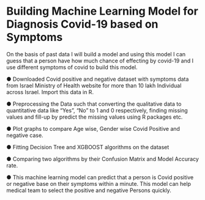 # Building Machine Learning Model for Diagnosis Covid-19 based on Symptoms
On the basis of past data I will build a model and using this model I can guess that a person have how much chance of effecting by covid-19 and I use different symptoms of covid to build this model.

●  Downloaded Covid positive and negative dataset with symptoms data from Israel Ministry of Health
   website for more than 10 lakh Individual across Israel. Import this data in R.

●  Preprocessing the Data such that converting the qualitative data to quantitative data like “Yes”,
  “No” to 1 and 0 respectively, finding missing values and fill-up by predict the missing values using R
   packages etc.

●  Plot graphs to compare Age wise, Gender wise Covid Positive and negative case.

●  Fitting Decision Tree and XGBOOST algorithms on the dataset

●  Comparing two algorithms by their Confusion Matrix and Model Accuracy rate.

●  This machine learning model can predict that a person is Covid positive or negative base on their
   symptoms within a minute. This model can help medical team to select the positive and negative
   Persons quickly.

